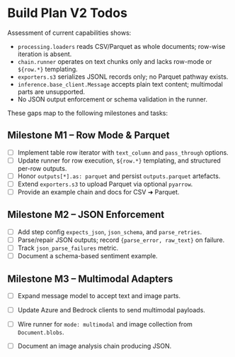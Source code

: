 # Build Plan V2 Todos

Assessment of current capabilities shows:

- `processing.loaders` reads CSV/Parquet as whole documents; row-wise iteration is absent.
- `chain.runner` operates on text chunks only and lacks row-mode or `${row.*}` templating.
- `exporters.s3` serializes JSONL records only; no Parquet pathway exists.
- `inference.base_client.Message` accepts plain text content; multimodal parts are unsupported.
- No JSON output enforcement or schema validation in the runner.

These gaps map to the following milestones and tasks:

## Milestone M1 – Row Mode & Parquet
- [ ] Implement table row iterator with `text_column` and `pass_through` options.
- [ ] Update runner for row execution, `${row.*}` templating, and structured per-row outputs.
- [ ] Honor `outputs[*].as: parquet` and persist `outputs.parquet` artefacts.
- [ ] Extend `exporters.s3` to upload Parquet via optional `pyarrow`.
- [ ] Provide an example chain and docs for CSV ➜ Parquet.

## Milestone M2 – JSON Enforcement
- [ ] Add step config `expects_json`, `json_schema`, and `parse_retries`.
- [ ] Parse/repair JSON outputs; record `{parse_error, raw_text}` on failure.
- [ ] Track `json_parse_failures` metric.
- [ ] Document a schema-based sentiment example.

## Milestone M3 – Multimodal Adapters
- [ ] Expand message model to accept text and image parts.
- [ ] Update Azure and Bedrock clients to send multimodal payloads.
- [ ] Wire runner for `mode: multimodal` and image collection from `Document.blobs`.
- [ ] Document an image analysis chain producing JSON.

